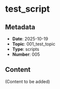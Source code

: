 # test_script

## Metadata
- **Date**: 2025-10-19
- **Topic**: 001_test_topic
- **Type**: scripts
- **Number**: 005

## Content
(Content to be added)
